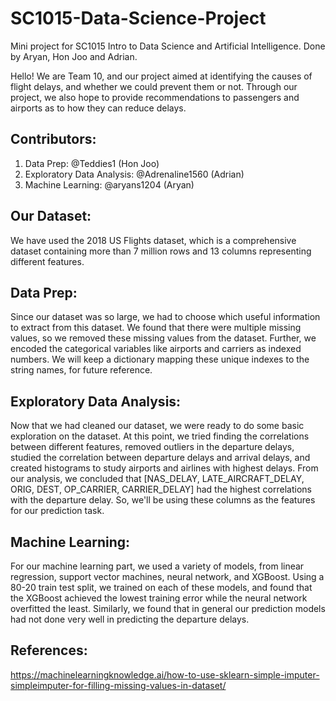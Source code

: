 # SC1015-Data-Science-Project
Mini project for SC1015 Intro to Data Science and Artificial Intelligence. Done by Aryan, Hon Joo and Adrian.


Hello! We are Team 10, and our project aimed at identifying the causes of flight delays, and whether we could prevent them or not. Through our project, we also hope to provide recommendations to passengers and airports as to how they can reduce delays.



## Contributors:

1. Data Prep: @Teddies1 (Hon Joo)
2. Exploratory Data Analysis: @Adrenaline1560 (Adrian)
3. Machine Learning: @aryans1204 (Aryan)



## Our Dataset: 

We have used the 2018 US Flights dataset, which is a comprehensive dataset containing more than 7 million rows and 13 columns representing different features.



## Data Prep: 

Since our dataset was so large, we had to choose which useful information to extract from this dataset. We found that there were multiple missing values, so we removed these missing values from the dataset. Further, we encoded the categorical variables like airports and carriers as indexed numbers. We will keep a dictionary mapping these unique indexes to the string names, for future reference.



## Exploratory Data Analysis:

Now that we had cleaned our dataset, we were ready to do some basic exploration on the dataset. At this point, we tried finding the correlations between different features, removed outliers in the departure delays, studied the correlation between departure delays and arrival delays, and created histograms to study airports and airlines with highest delays. From our analysis, we concluded that [NAS_DELAY, LATE_AIRCRAFT_DELAY, ORIG, DEST, OP_CARRIER, CARRIER_DELAY] had the highest correlations with the departure delay. So, we'll be using these columns as the features for our prediction task.



## Machine Learning:

For our machine learning part, we used a variety of models, from linear regression, support vector machines, neural network, and XGBoost. Using a 80-20 train test split, we trained on each of these models, and found that the XGBoost achieved the lowest training error while the neural network overfitted the least. Similarly, we found that in general our prediction models had not done very well in predicting the departure delays.


 
## References:

https://machinelearningknowledge.ai/how-to-use-sklearn-simple-imputer-simpleimputer-for-filling-missing-values-in-dataset/


